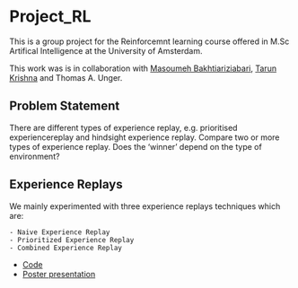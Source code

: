 # Project_RL

This is a group project for the Reinforcemnt learning course offered in M.Sc Artifical Intelligence 
at the University of Amsterdam.

This work was is in collaboration with [Masoumeh Bakhtiariziabari](https://github.com/mbakhtiariz), [Tarun Krishna](https://github.com/KrishnaTarun) and Thomas A. Unger.

## Problem Statement

There are different types of experience replay, e.g.  prioritised experiencereplay  and  hindsight  experience  replay.   Compare  two  or  more  types  of experience replay.  Does the ‘winner’ depend on the type of environment?

## Experience Replays
We mainly experimented with three experience replays techniques which are:
```
- Naive Experience Replay 
- Prioritized Experience Replay
- Combined Experience Replay
```

* [Code](code/)
* [Poster presentation](Poster.pdf)

